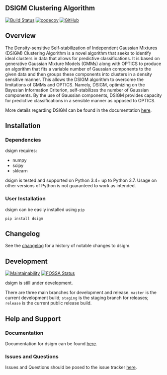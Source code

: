 ## DSIGM Clustering Algorithm

[![Build Status](https://travis-ci.com/paradoxysm/dsigm.svg?branch=master)](https://travis-ci.com/paradoxysm/dsigm)
[![codecov](https://codecov.io/gh/paradoxysm/dsigm/branch/master/graph/badge.svg?token=cpaPkUHKah)](https://codecov.io/gh/paradoxysm/dsigm)
[![GitHub](https://img.shields.io/github/license/paradoxysm/dsigm?color=blue)](https://github.com/paradoxysm/dsigm/blob/master/LICENSE)

## Overview

The Density-sensitive Self-stabilization of Independent Gaussian Mixtures (DSIGM) Clustering Algorithm is a novel algorithm that seeks to identify ideal clusters in data that allows for predictive classifications. It is based on generative Gaussian Mixture Models (GMMs) along with OPTICS to produce an algorithm that fits a variable number of Gaussian components to the given data and then groups these components into clusters in a density sensitive manner. This allows the DSIGM algorithm to overcome the limitations of GMMs and OPTICS. Namely, DSIGM, optimizing on the Bayesian Information Criterion, self-stabilizes the number of Gaussian components. By the use of Gaussian components, DSIGM provides capacity for predictive classifications in a sensible manner as opposed to OPTICS.

More details regarding DSIGM can be found in the documentation [here](https://github.com/paradoxysm/dsigm/tree/master/doc).

## Installation

### Dependencies

dsigm requires:
- numpy
- scipy
- sklearn

dsigm is tested and supported on Python 3.4+ up to Python 3.7. Usage on other versions of Python is not guaranteed to work as intended.

### User Installation

dsigm can be easily installed using ```pip```

```
pip install dsigm
```

## Changelog

See the [changelog](https://github.com/paradoxysm/dsigm/blob/master/CHANGES.md) for a history of notable changes to dsigm.

## Development

[![Maintainability](https://api.codeclimate.com/v1/badges/db50b93805392126d265/maintainability)](https://codeclimate.com/github/paradoxysm/dsigm/maintainability)
[![FOSSA Status](https://app.fossa.io/api/projects/git%2Bgithub.com%2Fparadoxysm%2Fdsigm.svg?type=shield)](https://app.fossa.io/projects/git%2Bgithub.com%2Fparadoxysm%2Fdsigm?ref=badge_shield)

dsigm is still under development.

There are three main branches for development and release. `master` is the current development build; `staging` is the staging branch for releases; `release` is the current public release build.

## Help and Support

### Documentation

Documentation for dsigm can be found [here](https://github.com/paradoxysm/dsigm/tree/master/doc).

### Issues and Questions

Issues and Questions should be posed to the issue tracker [here](https://github.com/paradoxysm/dsigm/issues).
